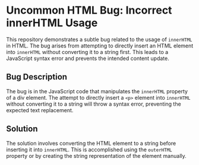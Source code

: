 # Uncommon HTML Bug: Incorrect innerHTML Usage

This repository demonstrates a subtle bug related to the usage of `innerHTML` in HTML.  The bug arises from attempting to directly insert an HTML element into `innerHTML` without converting it to a string first. This leads to a JavaScript syntax error and prevents the intended content update.

## Bug Description
The bug is in the JavaScript code that manipulates the `innerHTML` property of a div element. The attempt to directly insert a `<p>` element into `innerHTML` without converting it to a string will throw a syntax error, preventing the expected text replacement.

## Solution
The solution involves converting the HTML element to a string before inserting it into `innerHTML`.  This is accomplished using the `outerHTML` property or by creating the string representation of the element manually.